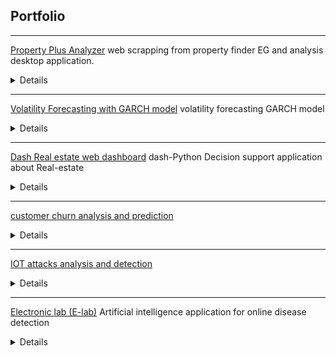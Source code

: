 ## Portfolio

---

[Property Plus Analyzer](https://github.com/Ahmed-Ashraf-Khalil/Property-Plus-Analyzer)
web scrapping from property finder EG and analysis desktop application.

<details>

    <div style="text-align: justify">main page</div>
    
    <img src="https://github.com/Ahmed-Ashraf-Khalil/Property-Plus-Analyzer/assets/59618586/f34d71dd-53bf-4242-bd58-851d1a2883c1" style="border: 5px solid black">

    <div style="text-align: justify">report page</div>
    
    <img src="https://github.com/Ahmed-Ashraf-Khalil/Property-Plus-Analyzer/assets/59618586/69f8d483-1bdf-4190-a312-7ca5c88e4a79" style="border: 5px solid black">

    <div style="text-align: justify">Reports</div>

    <img src="https://github.com/Ahmed-Ashraf-Khalil/Property-Plus-Analyzer/assets/59618586/46a955d1-accb-45a9-b0b0-2e9599b73521" style="border: 5px solid black">
  
    <div style="text-align: justify">Desktop Application to collect and analyse web scrapped data from Property Finder EG and create pdf report of rent, buy and commertial properties with defining number of pages and a click of a button using selinum, Sqlite, seaborn, matplotlib, pandas, PyQt5.</div>
    
</details>

---
[Volatility Forecasting with GARCH model](https://github.com/Ahmed-Ashraf-Khalil/Data-Science-Projects/tree/master/Volatility%20analysis%20and%20forecasting)
volatility forecasting GARCH model

<details>
    
    <img src="https://github.com/Ahmed-Ashraf-Khalil/ahmedashrafkhalil.github.io/assets/59618586/b6ba126c-6c8a-4b04-a0fb-749c87f31f94" style="border: 5px solid black">
    
    <img src="https://github.com/Ahmed-Ashraf-Khalil/ahmedashrafkhalil.github.io/assets/59618586/4a4b21df-9e40-4ece-81ee-ab50072a3fe4" style="border: 5px solid black">

    <img src="https://github.com/Ahmed-Ashraf-Khalil/ahmedashrafkhalil.github.io/assets/59618586/57f101e3-b6c3-4a20-80f5-2c5220b6bbed" style="border: 5px solid black">

    <img src="https://github.com/Ahmed-Ashraf-Khalil/ahmedashrafkhalil.github.io/assets/59618586/c8ec56d3-919a-4d73-94e7-b99fc9c2b7de" style="border: 5px solid black">

    <img src="https://github.com/Ahmed-Ashraf-Khalil/ahmedashrafkhalil.github.io/assets/59618586/48aa7ef8-732e-47bc-b864-519c885e3b9d" style="border: 5px solid black">

    <img src="https://github.com/Ahmed-Ashraf-Khalil/ahmedashrafkhalil.github.io/assets/59618586/16e8d9bc-4319-4c43-8727-8606d803c961" style="border: 5px solid black">

    <img src="https://github.com/Ahmed-Ashraf-Khalil/ahmedashrafkhalil.github.io/assets/59618586/48ea14d2-d04c-41b7-993e-4fcc79795507" style="border: 5px solid black">

    <div style="text-align: justify">volatility forecasting using the Generalized Autoregressive Conditional Heteroskedasticity (GARCH) model from analysis and data preparation to modeling and optimization.</div>
    
</details>

---
[Dash Real estate web dashboard](https://github.com/Ahmed-Ashraf-Khalil/Data-Science-Projects/tree/master/Real-estate-web-dashboard)
dash-Python Decision support application about Real-estate

<details>
    
    <div style="text-align: justify">real state analysis web dashboard and hosting it publically and changing the link to a QR code using Plotly Express and Dash with python.</div>
    
</details>

---
[customer churn analysis and prediction](https://github.com/Ahmed-Ashraf-Khalil/Data-Science-Projects/blob/master/customer%20churn%20analysis%20and%20prediction/code.ipynb)

<details>
    
    <img src="https://github.com/Ahmed-Ashraf-Khalil/ahmedashrafkhalil.github.io/assets/59618586/1ed14288-ec02-48d8-9c45-d82aa3e5e896" style="border: 5px solid black">

    <img src="https://github.com/Ahmed-Ashraf-Khalil/ahmedashrafkhalil.github.io/assets/59618586/4ef7ae5d-ecce-4b15-bdf4-ea32b25ae3c0" style="border: 5px solid black">

    <img src="https://github.com/Ahmed-Ashraf-Khalil/ahmedashrafkhalil.github.io/assets/59618586/1fa164e2-e3ae-42c2-b485-9c68433a94b1" style="border: 5px solid black">

    <img src="https://github.com/Ahmed-Ashraf-Khalil/ahmedashrafkhalil.github.io/assets/59618586/70eb7f46-6f3f-490f-bda0-d4bc5094ee30" style="border: 5px solid black">
    
    <img src="https://github.com/Ahmed-Ashraf-Khalil/ahmedashrafkhalil.github.io/assets/59618586/e22ac713-cdd1-4ff1-b343-a8625734cf59" style="border: 5px solid black">

    <img src="https://github.com/Ahmed-Ashraf-Khalil/ahmedashrafkhalil.github.io/assets/59618586/35ccd3e1-efa7-440c-895f-dc4c71a10383" style="border: 5px solid black">

    <img src="https://github.com/Ahmed-Ashraf-Khalil/ahmedashrafkhalil.github.io/assets/59618586/1d4a542b-23b8-4bfc-90ef-10d912b0570f" style="border: 5px solid black">

    <div style="text-align: justify">Analyzing and predicting Customer churn data and visualization using pandas, seaborn, matplotlib, Sklearn, Logistic regression and XGboost with python.</div>
    
</details>

---

[IOT attacks analysis and detection](https://github.com/Ahmed-Ashraf-Khalil/cyber_attacks)

<details>

    <img src="https://github.com/Ahmed-Ashraf-Khalil/ahmedashrafkhalil.github.io/assets/59618586/85b89a8e-b621-4d4c-8e6f-8a573a05f301" style="border: 5px solid black">

    <img src="https://github.com/Ahmed-Ashraf-Khalil/ahmedashrafkhalil.github.io/assets/59618586/a07fc7dd-9573-4aac-acf2-c3c21011d734" style="border: 5px solid black">

    <img src="https://github.com/Ahmed-Ashraf-Khalil/ahmedashrafkhalil.github.io/assets/59618586/f20f4a70-dae0-422f-ad79-c80fcd471aef" style="border: 5px solid black">

    with accuracy over 90% on the test dataset
    
</details>

---
[Electronic lab (E-lab)](https://github.com/Ahmed-Ashraf-Khalil/E-lab)
Artificial intelligence application for online disease detection


<details>

    <img src="https://github.com/Ahmed-Ashraf-Khalil/ahmedashrafkhalil.github.io/assets/59618586/c36233b9-f1e4-4d29-82be-658b5a07f37e" style="border: 5px solid black">

    <img src="https://github.com/Ahmed-Ashraf-Khalil/ahmedashrafkhalil.github.io/assets/59618586/af574be4-788e-4900-8440-11e56b67ada3" style="border: 5px solid black">

    <img src="https://github.com/Ahmed-Ashraf-Khalil/ahmedashrafkhalil.github.io/assets/59618586/aa49f748-5288-4a03-b335-ae0829d83f2a" style="border: 5px solid black">

    my graduation project (web, android and ios) for predicting (Brain tumor, skin cancer, diabetes, chest deseases) based on medical image scans such as Normal, MRI, Ultrasonic or numeric scans for diabetes
    
</details>
